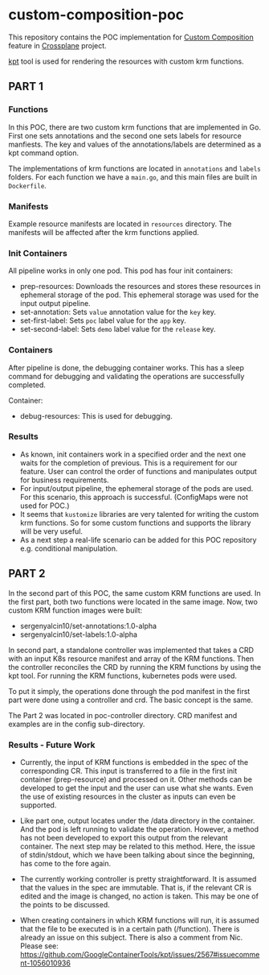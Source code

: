 # custom-composition-poc

This repository contains the POC implementation for [Custom Composition]
feature in [Crossplane] project.

[kpt] tool is used for rendering the resources with custom krm functions.

## PART 1

### Functions

In this POC, there are two custom krm functions that are implemented in Go.
First one sets annotations and the second one sets labels for resource manfiests.
The key and values of the annotations/labels are determined as a kpt command option.

The implementations of krm functions are located in `annotations` and `labels` folders.
For each function we have a `main.go`, and this main files are built in `Dockerfile`.

### Manifests

Example resource manifests are located in `resources` directory. The manifests will be
affected after the krm functions applied.

### Init Containers

All pipeline works in only one pod. This pod has four init containers:

- prep-resources: Downloads the resources and stores these resources
in ephemeral storage of the pod. This ephemeral storage was used for the input output 
pipeline.
- set-annotation: Sets `value` annotation value for the `key`
key.
- set-first-label: Sets `poc` label value for the `app` key.
- set-second-label: Sets `demo` label value for the `release` key.

### Containers

After pipeline is done, the debugging container works. This has a sleep command for
debugging and validating the operations are successfully completed.

Container:
- debug-resources: This is used for debugging.

### Results

- As known, init containers work in a specified order and the next one waits for the
completion of previous. This is a requirement for our feature. User can control the order of
functions and manipulates output for business requirements.
- For input/output pipeline, the ephemeral storage of the pods are used. For this scenario,
this approach is successful. (ConfigMaps were not used for POC.)
- It seems that `kustomize` libraries are very talented for writing the custom krm functions.
So for some custom functions and supports the library will be very useful.
- As a next step a real-life scenario can be added for this POC repository e.g.
conditional manipulation.

## PART 2

In the second part of this POC, the same custom KRM functions are used. In the first part,
both two functions were located in the same image. Now, two custom KRM function images were
built:

- sergenyalcin10/set-annotations:1.0-alpha
- sergenyalcin10/set-labels:1.0-alpha

In second part, a standalone controller was implemented that takes a CRD with an input K8s
resource manifest and array of the KRM functions. Then the controller reconciles the CRD by 
running the KRM functions by using the kpt tool. For running the KRM functions, kubernetes pods
were used.

To put it simply, the operations done through the pod manifest in the first part were done 
using a controller and crd. The basic concept is the same.

The Part 2 was located in poc-controller directory. CRD manifest and examples are in the config
sub-directory.

### Results - Future Work

- Currently, the input of KRM functions is embedded in the spec of the corresponding CR. This 
input is transferred to a file in the first init container (prep-resource) and processed on it. 
Other methods can be developed to get the input and the user can use what she wants. Even the use 
of existing resources in the cluster as inputs can even be supported.

- Like part one, output locates under the /data directory in the container. And the pod is left 
running to validate the operation. However, a method has not been developed to export this output 
from the relevant container. The next step may be related to this method. Here, the issue of 
stdin/stdout, which we have been talking about since the beginning, has come to the fore again.

- The currently working controller is pretty straightforward. It is assumed that the values in the 
spec are immutable. That is, if the relevant CR is edited and the image is changed, no action is 
taken. This may be one of the points to be discussed.

- When creating containers in which KRM functions will run, it is assumed that the file to be executed 
is in a certain path (/function). There is already an issue on this subject. There is also a comment from Nic. 
Please see: https://github.com/GoogleContainerTools/kpt/issues/2567#issuecomment-1056010936

[Custom Composition]: https://github.com/crossplane/crossplane/issues/2524
[Crossplane]: https://github.com/crossplane/crossplane
[kpt]: https://kpt.dev/book/04-using-functions/